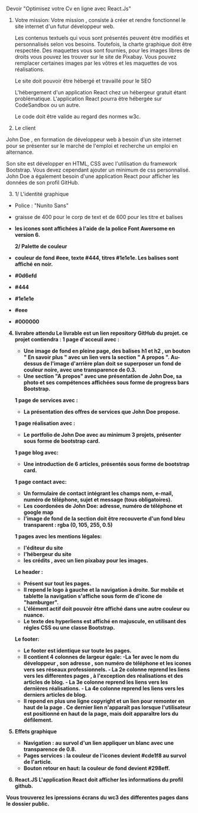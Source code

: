 Devoir "Optimisez votre Cv en ligne avec React.Js"

1. Votre mission:
   Votre mission , consiste à créer et rendre fonctionnel le site internet d'un futur développeur web.
   
   Les contenus textuels qui vous sont présentés peuvent être modifiés et personnalisés selon vos besoins. Toutefois, la charte graphique doit être respectée.
   Des maquettes vous sont fournies, pour les images libres de droits vous pouvez les trouver sur le site de Pixabay. Vous pouvez remplacer certaines images par les vôtres et les maquettes de vos réalisations.

   Le site doit pouvoir être hébergé et travaillé pour le SEO

   L'hébergement d'un application React chez un hébergeur gratuit étant problématique. L'application React pourra être hébergée sur CodeSandbox ou un autre.

   Le code doit être valide au regard des normes w3c.

2. Le client

  John Doe , en formation de développeur web à besoin d'un site internet pour se présenter sur le marché de l'emploi et recherche un emploi en alternance.

  Son site est développer en HTML, CSS avec l'utilisation du framework Bootstrap. Vous devez cependant ajouter un minimum de css personnalisé.
  John Doe a également besoin d'une application React pour afficher les données de son profil GitHub.
  
3.   1/ L'identité graphique
  - Police : "Nunito Sans"
  - graisse de 400 pour le corp de text et de 600 pour les titre et balises <strong>
  - les icones sont affichées à l'aide de la police Font Awersome en version 6.

      2/ Palette de couleur
  - couleur de fond #eee, texte #444, titres #1e1e1e. Les balises <strong> sont affiché en noir.
  - #0d6efd
  - #444
  - #1e1e1e
  - #eee
  - #000000
    
4. livrabre attendu
  Le livrable est un lien repository GitHub du projet.
ce projet contiendra :
  1 page d'acceuil avec :
      - Une image de fond en pleine page, des balises h1 et h2 , un bouton " En savoir plus " avec un lien vers la section " A propos ". Au-dessus de l'image d'arrière plan doit se superposer un fond de couleur noire, avec une transparence de 0.3.
      - Une section "A propos" avec une présentation de John Doe, sa photo  et ses compétences affichées sous forme de progress bars Bootstrap.
  
   1 page de services avec :
      - La présentation des offres de services que John Doe propose.

   1 page réalisation avec :
      - Le portfolio de John Doe avec au minimum 3 projets, présenter sous forme de bootstrap card.
  
   1 page blog avec:
      - Une introduction de 6 articles, présentés sous forme de bootstrap card.

   1 page contact avec:
      - Un formulaire de contact intégrant les champs nom, e-mail, numéro de téléphone, sujet et message (tous obligatoires).
      - Les coordonées de John Doe: adresse, numéro de téléphone et google map
      - l'image de fond de la section doit être recouverte d'un fond bleu transparent : rgba (0, 105, 255, 0.5)
  
   1 pages avec les mentions légales:
      - l'éditeur du site
      - l'hébergeur du site
      - les crédits , avec un lien pixabay pour les images.
   
   Le header :
      -  Présent sur tout les pages.
      -  Il repend le logo à gauche et la navigation à droite. Sur mobile et tablette la navigation s'affiche sous form de d'icone de "hamburger".
      -  L'élément actif doit pouvoir être affiché dans une autre couleur ou nuance.
      -  Le texte des hyperliens est affiché en majuscule, en utilisant des régles CSS ou une classe Bootstrap.
  
   Le footer:
      - Le  footer est identique sur toute les pages.
      - Il contient 4 colonnes de largeur égale:
            -La 1er avec le nom du développeur , son adresse , son numéro de téléphone et les icones vers ses réseaux professionnels.
            - La 2e colonne reprend les liens vers les differentes pages , à l'exception des réalisations et des articles de blog.
            - La 3e colonne reprend les liens vers les dernières réalisations.
            - La 4e colonne reprend les liens vers les derniers articles de blog.
     - Il repend en plus une ligne copyright et un lien pour remonter  en haut de la page . Ce dernier lien n'apparaît pas lorsque l'utilisateur est positionné en haut de la page, mais doit apparaître lors du défilement.
  
5. Effets graphique
    - Navigation : au survol d'un lien  appliquer un blanc avec une transparence de 0.8.
    - Pages services : la couleur de l'icones devient #cde1f8 au survol de l'article.
    - Bouton retour en haut: la couleur de fond devient #298eff.
      
6. React.JS
   L'application React doit afficher les informations du profil github.


Vous trouverez les ipressions écrans du wc3 des differentes pages dans le dossier public.
